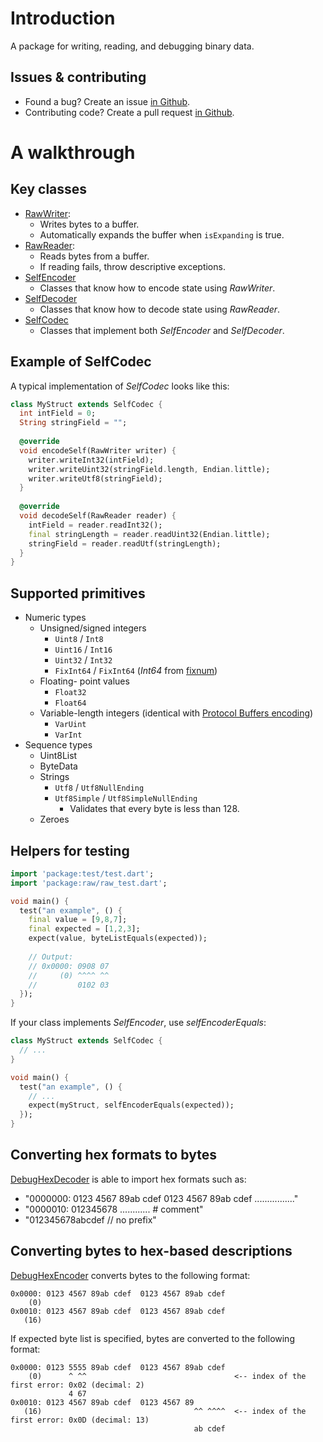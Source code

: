 # Introduction
A package for writing, reading, and debugging binary data.


## Issues & contributing
  * Found a bug? Create an issue [in Github](https://github.com/terrier989/dart-raw/issues).
  * Contributing code? Create a pull request [in Github](https://github.com/terrier989/dart-raw).


# A walkthrough
## Key classes
  * [RawWriter](https://pub.dartlang.org/documentation/raw/latest/raw/RawWriter-class.html):
    * Writes bytes to a buffer.
    * Automatically expands the buffer when `isExpanding` is true.
  * [RawReader](https://pub.dartlang.org/documentation/raw/latest/raw/RawReader-class.html):
    * Reads bytes from a buffer.
    * If reading fails, throw descriptive exceptions.
  * [SelfEncoder](https://pub.dartlang.org/documentation/raw/latest/raw/SelfEncoder-class.html)
    * Classes that know how to encode state using _RawWriter_.
  * [SelfDecoder](https://pub.dartlang.org/documentation/raw/latest/raw/SelfDecoder-class.html)
    * Classes that know how to decode state using _RawReader_.
  * [SelfCodec](https://pub.dartlang.org/documentation/raw/latest/raw/SelfCodec-class.html)
    * Classes that implement both _SelfEncoder_ and _SelfDecoder_.

## Example of SelfCodec
A typical implementation of _SelfCodec_ looks like this:
```dart
class MyStruct extends SelfCodec {
  int intField = 0;
  String stringField = "";
  
  @override
  void encodeSelf(RawWriter writer) {
    writer.writeInt32(intField);
    writer.writeUint32(stringField.length, Endian.little);
    writer.writeUtf8(stringField);
  }
  
  @override
  void decodeSelf(RawReader reader) {
    intField = reader.readInt32();
    final stringLength = reader.readUint32(Endian.little);
    stringField = reader.readUtf(stringLength);
  }
}
```

## Supported primitives
  * Numeric types
    * Unsigned/signed integers
      * `Uint8` / `Int8`
      * `Uint16` / `Int16`
      * `Uint32` / `Int32`
      * `FixInt64` / `FixInt64` (_Int64_ from [fixnum](https://pub.dartlang.org/packages/fixnum))
    * Floating- point values
      * `Float32`
      * `Float64`
    * Variable-length integers (identical with [Protocol Buffers encoding](https://developers.google.com/protocol-buffers/docs/encoding))
      * `VarUint`
      * `VarInt`
  * Sequence types
    * Uint8List
    * ByteData
    * Strings
      * `Utf8` / `Utf8NullEnding`
      * `Utf8Simple` / `Utf8SimpleNullEnding`
        * Validates that every byte is less than 128.
    * Zeroes


## Helpers for testing
```dart
import 'package:test/test.dart';
import 'package:raw/raw_test.dart';

void main() {
  test("an example", () {
    final value = [9,8,7];
    final expected = [1,2,3];
    expect(value, byteListEquals(expected));
    
    // Output:
    // 0x0000: 0908 07
    //     (0) ^^^^ ^^
    //         0102 03
  });
}
```

If your class implements _SelfEncoder_, use _selfEncoderEquals_:

```dart
class MyStruct extends SelfCodec {
  // ...
}

void main() {
  test("an example", () {
    // ...
    expect(myStruct, selfEncoderEquals(expected));
  });
}
```


## Converting hex formats to bytes

[DebugHexDecoder](https://pub.dartlang.org/documentation/raw/latest/raw/DebugHexDecoder-class.html) is able to import hex formats such as:
  * "0000000: 0123 4567 89ab cdef 0123 4567 89ab cdef ................"
  * "0000010: 012345678 ............ # comment"
  * "012345678abcdef // no prefix"


## Converting bytes to hex-based descriptions

[DebugHexEncoder](https://pub.dartlang.org/documentation/raw/latest/raw/DebugHexEncoder-class.html) converts bytes to the following format:
```
0x0000: 0123 4567 89ab cdef  0123 4567 89ab cdef
    (0)
0x0010: 0123 4567 89ab cdef  0123 4567 89ab cdef
   (16)
```

If expected byte list is specified, bytes are converted to the following format:
```
0x0000: 0123 5555 89ab cdef  0123 4567 89ab cdef
    (0)      ^ ^^                                 <-- index of the first error: 0x02 (decimal: 2)
             4 67
0x0010: 0123 4567 89ab cdef  0123 4567 89
   (16)                                  ^^ ^^^^  <-- index of the first error: 0x0D (decimal: 13)
                                         ab cdef
```